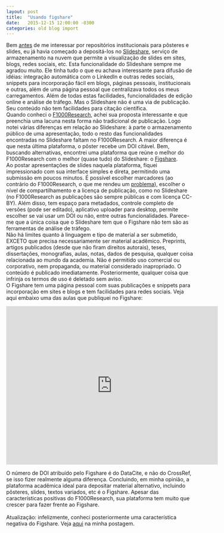 ```yaml
---
layout: post
title:  "Usando figshare"
date:   2015-12-15 12:00:00 -0300
categories: old blog import
---
```

Bem <a href="http://pharmak.blogspot.com/2013/09/gliomas-em-criancas-aula-de-atualizacao.html" target="_blank">antes</a> de me interessar por repositórios institucionais para pôsteres e slides, eu já havia começado a depositá-los no <a href="http://pt.slideshare.net/?ss">Slideshare</a>, serviço de armazenamento na nuvem que permite a visualização de slides em sites, blogs, redes sociais, etc. Esta funcionalidade do Slideshare sempre me agradou muito. Ele tinha tudo o que eu achava interessante para difusão de idéias: integração automática com o LinkedIn e outras redes sociais, snippets para incorporação fácil em blogs, páginas pessoais, institucionais e outras, além de uma página pessoal que centralizava todos os meus carregamentos. Além de todas estas facilidades, funcionalidades de edição online e análise de tráfego. Mas o Slideshare não é uma via de publicação. Seu conteúdo não tem facilidades para citação científica. 
<br />
Quando conheci o <a href="http://f1000research.com/">F1000Research</a>, achei sua proposta interessante e que preenchia uma lacuna nesta forma não tradicional de publicação. Logo notei várias diferenças em relação ao Slideshare: à parte o armazenamento público de uma apresentação, todo o resto das funcionalidades encontradas no Slideshare faltam no F1000Research. A maior diferença é que nesta última plataforma, o pôster recebe um DOI citável. Bem, buscando alternativas, encontrei uma plataforma que reúne o melhor do F1000Research com o melhor (quase tudo) do Slideshare: o <a href="https://figshare.com/">Figshare</a>. 
<br />
Ao postar apresentações de slides naquela plataforma, fiquei impressionado com sua interface simples e direta, permitindo uma submissão em poucos minutos. É possível escolher marcadores (ao contrário do F1000Research, o que me rendeu um <a href="http://pharmak.blogspot.com/2015/12/minha-experiencia-com-f1000research.html">problema</a>), escolher o nível de compartilhamento e a licença de publicação, como no Slideshare (no F1000Research as publicações são sempre públicas e com licença CC-BY). Além disso, tem espaço para metadados, controle completo de versões (pode ser editado), aplicativo uploader para desktop, permite escolher se vai usar um DOI ou não, entre outras funcionalidades. Parece-me que a única coisa que o Slideshare tem que o Figshare não tem são as ferramentas de análise de tráfego.<br />
Não há limites quanto à linguagem e tipo de material a ser submetido, EXCETO que precisa necessariamente ser material acadêmico. Preprints, artigos publicados (desde que não firam direitos autorais), teses, dissertações, monografias, aulas, notas, dados de pesquisa, qualquer coisa relacionada ao mundo da academia. Não é permitido uso comercial ou corporativo, nem propaganda, ou material considerado inapropriado. O conteúdo é publicado imediatamente. Posteriormente, qualquer coisa que infrinja os termos de uso é deletado sem aviso.
<br />
O Figshare tem uma página pessoal com suas publicações e snippets para incorporação em sites e blogs e tem facilidades para redes sociais. Veja aqui embaixo uma das aulas que publiquei no Figshare:
<br />
<iframe frameborder="0" height="426" src="https://widgets.figshare.com/articles/2007588/embed?show_title=1" width="568"></iframe>

O número de DOI atribuído pelo Figshare é do DataCite, e não do CrossRef, se isso fizer realmente alguma diferença. Concluindo, em minha opinião, a plataforma acadêmica ideal para depositar material alternativo, incluindo pôsteres, slides, textos variados, etc é o Figshare. Apesar das características positivas do F1000Research, sua plataforma tem muito que crescer para fazer frente ao Figshare.<br />
<br />
Atualização: infelizmente, conheci posteriormente uma característica negativa do Figshare. Veja <a href="http://pharmak.blogspot.com/2016/01/figshare-receives-postprints-of.html">aqui</a>&nbsp;na minha postagem.
